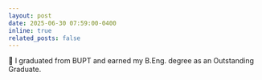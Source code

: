 ```yaml
---
layout: post
date: 2025-06-30 07:59:00-0400
inline: true
related_posts: false
---
```


 🎉 I graduated from BUPT and earned my B.Eng. degree as an Outstanding Graduate.
